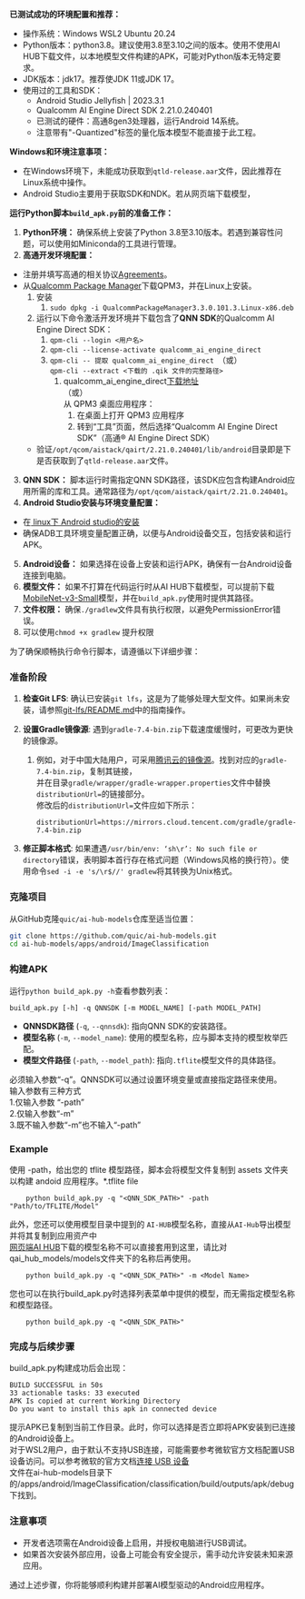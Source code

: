 **已测试成功的环境配置和推荐：**

- 操作系统：Windows WSL2 Ubuntu 20.24
- Python版本：python3.8。建议使用3.8至3.10之间的版本。使用不使用AI HUB下载文件，以本地模型文件构建的APK，可能对Python版本无特定要求。
- JDK版本：jdk17。推荐使JDK 11或JDK 17。
- 使用过的工具和SDK： 
   - Android Studio Jellyfish | 2023.3.1
   - Qualcomm AI Engine Direct SDK 2.21.0.240401
   - 已测试的硬件：高通8gen3处理器，运行Android 14系统。
   - 注意带有"-Quantized"标签的量化版本模型不能直接于此工程。

**Windows和环境注意事项：**

- 在Windows环境下，未能成功获取到`qtld-release.aar`文件，因此推荐在Linux系统中操作。
- Android Studio主要用于获取SDK和NDK。若从网页端下载模型，

**运行Python脚本`build_apk.py`前的准备工作：**

1.  **Python环境：** 确保系统上安装了Python 3.8至3.10版本。若遇到兼容性问题，可以使用如Miniconda的工具进行管理。 
2.  **高通开发环境配置：** 
   - 注册并填写高通的相关协议[Agreements](https://www.qualcomm.com/agreements)。
   - 从[Qualcomm Package Manager](https://qpm.qualcomm.com/#/main/tools/details/QPM3)下载QPM3，并在Linux上安装。
      1. 安装   
         1. `sudo dpkg -i QualcommPackageManager3.3.0.101.3.Linux-x86.deb`
      2. 运行以下命令激活开发环境并下载包含了**QNN SDK**的Qualcomm AI Engine Direct SDK：
         1. `qpm-cli --login <用户名>`
         2. `qpm-cli --license-activate qualcomm_ai_engine_direct`
         3. `qpm-cli -- 提取 qualcomm_ai_engine_direct `（或）<br />`qpm-cli --extract <下载的 .qik 文件的完整路径>`
            1. qualcomm_ai_engine_direct[下载地址](https://qpm.qualcomm.com/#/main/tools/details/qualcomm_ai_engine_direct)<br />（或）<br />从 QPM3 桌面应用程序：
               1. 在桌面上打开 QPM3 应用程序
               2. 转到“工具”页面，然后选择“Qualcomm AI Engine Direct SDK”（高通® AI Engine Direct SDK）
      - 验证`/opt/qcom/aistack/qairt/2.21.0.240401/lib/android`目录即是下是否获取到了`qtld-release.aar`文件。
3.  **QNN SDK：** 脚本运行时需指定QNN SDK路径，该SDK应包含构建Android应用所需的库和工具。通常路径为`/opt/qcom/aistack/qairt/2.21.0.240401`。 
4.  **Android Studio安装与环境变量配置：** 
   - 在[  linux下 Android studio的安装](https://github.com/fangxingSR/ai-hub-models_-help/Chinese/linux下AndroidStudio的安装配置.md)
   - 确保ADB工具环境变量配置正确，以便与Android设备交互，包括安装和运行APK。
5.  **Android设备：** 如果选择在设备上安装和运行APK，确保有一台Android设备连接到电脑。 
6.  **模型文件：** 如果不打算在代码运行时从AI HUB下载模型，可以提前下载[MobileNet-v3-Small](https://aihub.qualcomm.com/mobile/models/mobilenet_v3_small)模型，并在`build_apk.py`使用时提供其路径。 
7.  **文件权限：** 确保`./gradlew`文件具有执行权限，以避免PermissionError错误。 
   1. 可以使用`chmod +x gradlew` 提升权限

为了确保顺畅执行命令行脚本，请遵循以下详细步骤：

### 准备阶段
1. **检查Git LFS**: 确认已安装`git lfs`，这是为了能够处理大型文件。如果尚未安装，请参照[git-lfs/README.md](https://github.com/git-lfs/git-lfs/blob/main/README.md)中的指南操作。

2. **设置Gradle镜像源**: 遇到`gradle-7.4-bin.zip`下载速度缓慢时，可更改为更快的镜像源。
   1. 例如，对于中国大陆用户，可采用[腾讯云的镜像源](https://mirrors.cloud.tencent.com/gradle/)。找到对应的`gradle-7.4-bin.zip`，复制其链接，<br />
   并在目录`gradle/wrapper/gradle-wrapper.properties`文件中替换`distributionUrl=`的链接部分。   
       修改后的`distributionUrl=`文件应如下所示：
         ```  
         distributionUrl=https://mirrors.cloud.tencent.com/gradle/gradle-7.4-bin.zip
         ```
3. **修正脚本格式**: 如果遭遇`/usr/bin/env: ‘sh\r’: No such file or directory`错误，表明脚本首行存在格式问题（Windows风格的换行符）。使用命令`sed -i -e 's/\r$//' gradlew`将其转换为Unix格式。

### 克隆项目
从GitHub克隆`quic/ai-hub-models`仓库至适当位置：
```bash
git clone https://github.com/quic/ai-hub-models.git
cd ai-hub-models/apps/android/ImageClassification
```

### 构建APK

运行`python build_apk.py -h`查看参数列表：

```
build_apk.py [-h] -q QNNSDK [-m MODEL_NAME] [-path MODEL_PATH]
```
   - **QNNSDK路径** (`-q`, `--qnnsdk`): 指向QNN SDK的安装路径。
   - **模型名称** (`-m`, `--model_name`): 使用的模型名称，应与脚本支持的模型枚举匹配。
   - **模型文件路径** (`-path`, `--model_path`): 指向`.tflite`模型文件的具体路径。

必须输入参数“-q”。QNNSDK可以通过设置环境变量或直接指定路径来使用。<br />
输入参数有三种方式<br />
      1.仅输入参数 “-path”<br />
      2.仅输入参数“-m” <br />
      3.既不输入参数“-m”也不输入“-path”<br />


### Example

使用 -path，给出您的 tflite 模型路径，脚本会将模型文件复制到 assets 文件夹以构建 andoid 应用程序。*.tflite file
```
    python build_apk.py -q "<QNN_SDK_PATH>" -path "Path/to/TFLITE/Model"
```


此外，您还可以使用模型目录中提到的 `AI-HUB`模型名称，直接从`AI-Hub`导出模型并将其复制到应用资产中
<br /> [网页端AI HUB](https://aihub.qualcomm.com/mobile/models/sam)下载的模型名称不可以直接套用到这里，请比对qai_hub_models/models文件夹下的名称后再使用。
```
    python build_apk.py -q "<QNN_SDK_PATH>" -m <Model Name>
```

您也可以在执行build_apk.py时选择列表菜单中提供的模型，而无需指定模型名称和模型路径。

```
    python build_apk.py -q "<QNN_SDK_PATH>" 
```


### 完成与后续步骤

build_apk.py构建成功后会出现：
```
BUILD SUCCESSFUL in 50s
33 actionable tasks: 33 executed
APK Is copied at current Working Directory
Do you want to install this apk in connected device
```

提示APK已复制到当前工作目录。此时，你可以选择是否立即将APK安装到已连接的Android设备上。<br />
对于WSL2用户，由于默认不支持USB连接，可能需要参考微软官方文档配置USB设备访问。可以参考微软的官方文档[连接 USB 设备](https://learn.microsoft.com/zh-cn/windows/wsl/connect-usb)<br />
文件在ai-hub-models目录下的/apps/android/ImageClassification/classification/build/outputs/apk/debug下找到。

### 注意事项
- 开发者选项需在Android设备上启用，并授权电脑进行USB调试。
- 如果首次安装外部应用，设备上可能会有安全提示，需手动允许安装未知来源应用。

通过上述步骤，你将能够顺利构建并部署AI模型驱动的Android应用程序。
